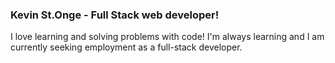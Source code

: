 ### Kevin St.Onge - Full Stack web developer!

I love learning and solving problems with code! I'm always learning and I am currently seeking employment as a full-stack developer.
